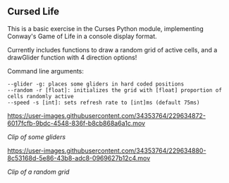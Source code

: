 ## Cursed Life

This is a basic exercise in the Curses Python module, implementing Conway's Game of Life in a console display format.

Currently includes functions to draw a random grid of active cells, and a drawGlider function with 4 direction options!

Command line arguments:

    --glider -g: places some gliders in hard coded positions
    --random -r [float]: initializes the grid with [float] proportion of cells randomly active
    --speed -s [int]: sets refresh rate to [int]ms (default 75ms)


https://user-images.githubusercontent.com/34353764/229634872-6017fcfb-9bdc-4548-836f-b8cb868a6a1c.mov

*Clip of some gliders*



https://user-images.githubusercontent.com/34353764/229634880-8c53168d-5e86-43b8-adc8-0969627b12c4.mov

*Clip of a random grid*
